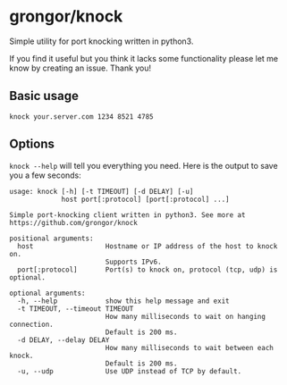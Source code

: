 grongor/knock
=============

Simple utility for port knocking written in python3.

If you find it useful but you think it lacks some functionality please let me know by creating an issue. Thank you!

Basic usage
-----------

`knock your.server.com 1234 8521 4785`

Options
-------

`knock --help` will tell you everything you need. Here is the output to save you a few seconds:

```
usage: knock [-h] [-t TIMEOUT] [-d DELAY] [-u]
             host port[:protocol] [port[:protocol] ...]

Simple port-knocking client written in python3. See more at
https://github.com/grongor/knock

positional arguments:
  host                  Hostname or IP address of the host to knock on.
                        Supports IPv6.
  port[:protocol]       Port(s) to knock on, protocol (tcp, udp) is optional.

optional arguments:
  -h, --help            show this help message and exit
  -t TIMEOUT, --timeout TIMEOUT
                        How many milliseconds to wait on hanging connection.
                        Default is 200 ms.
  -d DELAY, --delay DELAY
                        How many milliseconds to wait between each knock.
                        Default is 200 ms.
  -u, --udp             Use UDP instead of TCP by default.
```
